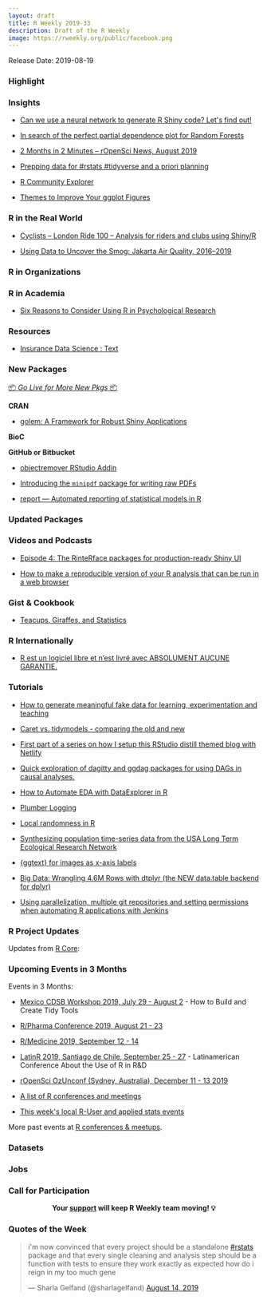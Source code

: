 ```yaml
---
layout: draft
title: R Weekly 2019-33
description: Draft of the R Weekly
image: https://rweekly.org/public/facebook.png
---
```


Release Date: 2019-08-19

###  Highlight



### Insights

+ [Can we use a neural network to generate R Shiny code?  Let's find out! ](https://https://appsilon.com/generate-shiny-code-with-rnn/)

+ [In search of the perfect partial dependence plot for Random Forests ](https://sethdobson.netlify.com/2019/08/08/in-search-of-the-perfect-partial-plot/)

+ [2 Months in 2 Minutes – rOpenSci News, August 2019](https://www.r-bloggers.com/2-months-in-2-minutes-ropensci-news-august-2019/)

+ [Prepping data for #rstats #tidyverse and a priori planning](http://www.christopherlortie.info/prepping-data-for-rstats-tidyverse-and-a-priori-planning/)

+ [R Community Explorer](https://www.r-consortium.org/blog/2019/08/12/r-community-explorer)

+ [Themes to Improve Your ggplot Figures](https://rfortherestofus.com/2019/08/themes-to-improve-your-ggplot-figures/)

### R in the Real World

+ [Cyclists – London Ride 100 – Analysis for riders and clubs using Shiny/R](https://nk761.wordpress.com/2019/08/13/cyclists-london-ride-100-analysis-for-riders-and-clubs-using-shiny-r/)

+ [Using Data to Uncover the Smog: Jakarta Air Quality, 2016–2019](https://medium.com/numera-loka/using-data-to-uncover-the-smog-jakarta-air-quality-2016-2019-d3f7eb708f04)


###  R in Organizations




###  R in Academia

+ [Six Reasons to Consider Using R in Psychological Research](https://psyarxiv.com/8mb6d/)

###  Resources

+ [Insurance Data Science : Text](https://freakonometrics.hypotheses.org/58281)

###  New Packages

<p class="added-hostname"><a href="https://rweekly.org/live" target="_blank" class="externalLink">📦 <i>Go Live for More New Pkgs</i> 📦</a></p>

**CRAN**

+ [golem: A Framework for Robust Shiny Applications](https://CRAN.R-project.org/package=golem )

**BioC**



**GitHub or Bitbucket**

+ [objectremover RStudio Addin](https://alan-y.netlify.com/post/objectremover-rstudio-addin/)

+ [Introducing the `minipdf` package for writing raw PDFs](https://coolbutuseless.github.io/2019/08/14/introducing-the-minipdf-package-for-writing-raw-pdfs/)

+ [report — Automated reporting of statistical models in R](https://github.com/easystats/report)

### Updated Packages



###  Videos and Podcasts

+ [Episode 4: The RinteRface packages for production-ready Shiny UI](https://shinydevseries.com/post/episode-4-rinterface/)

+ [How to make a reproducible version of your R analysis that can be run in a web browser](https://www.youtube.com/watch?v=wSkheV-Uqq4&feature=youtu.be)

### Gist & Cookbook

+ [Teacups, Giraffes, and Statistics](https://tinystats.github.io/teacups-giraffes-and-statistics/index.html)

### R Internationally

+ [R est un logiciel libre et n’est livré avec ABSOLUMENT AUCUNE GARANTIE.](https://thinkr.fr/r-est-un-logiciel-libre-et-nest-livre-avec-absolument-aucune-garantie/)

###  Tutorials

+ [How to generate meaningful fake data for learning, experimentation and teaching](https://www.programmingwithr.com/how-to-generate-meaningful-fake-data-for-learning-experimentation-and-teaching/)

+ [Caret vs. tidymodels - comparing the old and new](https://konradsemsch.netlify.com/2019/08/caret-vs-tidymodels-comparing-the-old-and-new/)

+ [First part of a series on how I setup this RStudio distill themed blog with Netlify](https://www.shamindras.com/posts/2019-07-11-shrotriya2019distillpt1/)

+ [Quick exploration of dagitty and ggdag packages for using DAGs in causal analyses.](https://paoloeusebi.blog/2019/08/06/causal-inference-with-dags-in-r/)

+ [How to Automate EDA with DataExplorer in R](https://www.programmingwithr.com/how-to-automate-eda-with-dataexplorer-in-r/)

+ [Plumber Logging](https://rviews.rstudio.com/2019/08/13/plumber-logging/)

+ [Local randomness in R](http://www.questionflow.org/2019/08/13/local-randomness-in-r/)

+ [Synthesizing population time-series data from the USA Long Term Ecological Research Network](https://ropensci.org/blog/2019/08/13/popler/)

+ [{ggtext} for images as x-axis labels](https://jcarroll.com.au/2019/08/13/ggtext-for-images-as-x-axis-labels/)

+ [Big Data: Wrangling 4.6M Rows with dtplyr (the NEW data.table backend for dplyr)](https://www.business-science.io/code-tools/2019/08/15/big-data-dtplyr.html)

+ [Using parallelization, multiple git repositories and setting permissions when automating R applications with Jenkins](https://jozef.io/r919-jenkins-pipelines-parallel/)

<!--<div class="post-more-begin></div><div class="post-more-end"></div>-->

###  R Project Updates

Updates from [R Core](http://developer.r-project.org/blosxom.cgi/R-devel/NEWS):


###  Upcoming Events in 3 Months

Events in 3 Months:

+ [Mexico CDSB Workshop 2019, July 29 - August 2](https://comunidadbioinfo.github.io/post/building-tidy-tools-cdsb-runconf-2019/) - How to Build and Create Tidy Tools

+ [R/Pharma Conference 2019, August 21 - 23](http://rinpharma.com/)

+ [R/Medicine 2019, September 12 - 14](https://r-medicine.com/)

+ [LatinR 2019, Santiago de Chile, September 25 - 27](http://latin-r.com) - Latinamerican Conference About the Use of R in R&D

+ [rOpenSci OzUnconf (Sydney, Australia), December 11 - 13 2019](https://ozunconf19.ropensci.org/)

+ [A list of R conferences and meetings](https://jumpingrivers.github.io/meetingsR/events.html)

+ [This week's local R-User and applied stats events](https://community.rstudio.com/c/irl)


More past events at [R conferences & meetups](https://conf.rweekly.org).


### Datasets

### Jobs




###  Call for Participation


<p class="hide-support added-hostname support-rweekly" style="text-align: center;font-weight: bold;">Your <a class="non-visited externalLink" href="https://www.patreon.com/rweekly" onclick="pas(this)">support</a> will keep R Weekly team moving! 💡</p>

###  Quotes of the Week

<blockquote class="twitter-tweet"><p lang="en" dir="ltr">i&#39;m now convinced that every project should be a standalone <a href="https://twitter.com/hashtag/rstats?src=hash&amp;ref_src=twsrc%5Etfw">#rstats</a> package and that every single cleaning and analysis step should be a function with tests to ensure they work exactly as expected how do i reign in my too much gene</p>&mdash; Sharla Gelfand (@sharlagelfand) <a href="https://twitter.com/sharlagelfand/status/1161706647036866565?ref_src=twsrc%5Etfw">August 14, 2019</a></blockquote> <script async src="https://platform.twitter.com/widgets.js" charset="utf-8"></script>
